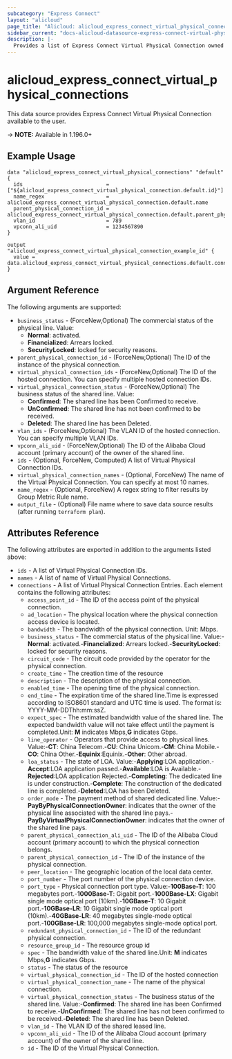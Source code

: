 ```yaml
---
subcategory: "Express Connect"
layout: "alicloud"
page_title: "Alicloud: alicloud_express_connect_virtual_physical_connections"
sidebar_current: "docs-alicloud-datasource-express-connect-virtual-physical-connections"
description: |-
  Provides a list of Express Connect Virtual Physical Connection owned by an Alibaba Cloud account.
---
```


# alicloud_express_connect_virtual_physical_connections

This data source provides Express Connect Virtual Physical Connection available to the user.

-> **NOTE:** Available in 1.196.0+

## Example Usage

```
data "alicloud_express_connect_virtual_physical_connections" "default" {
  ids                           = ["${alicloud_express_connect_virtual_physical_connection.default.id}"]
  name_regex                    = alicloud_express_connect_virtual_physical_connection.default.name
  parent_physical_connection_id = alicloud_express_connect_virtual_physical_connection.default.parent_physical_connection_id
  vlan_id                       = 789
  vpconn_ali_uid                = 1234567890
}

output "alicloud_express_connect_virtual_physical_connection_example_id" {
  value = data.alicloud_express_connect_virtual_physical_connections.default.connections.0.id
}
```

## Argument Reference

The following arguments are supported:
* `business_status` - (ForceNew,Optional) The commercial status of the physical line. Value:
  - **Normal**: activated.
  - **Financialized**: Arrears locked.
  - **SecurityLocked**: locked for security reasons.
* `parent_physical_connection_id` - (ForceNew,Optional) The ID of the instance of the physical connection.
* `virtual_physical_connection_ids` - (ForceNew,Optional) The ID of the hosted connection. You can specify multiple hosted connection IDs.
* `virtual_physical_connection_status` - (ForceNew,Optional) The business status of the shared line. Value:
  - **Confirmed**: The shared line has been Confirmed to receive.
  - **UnConfirmed**: The shared line has not been confirmed to be received.
  - **Deleted**: The shared line has been Deleted.
* `vlan_ids` - (ForceNew,Optional) The VLAN ID of the hosted connection. You can specify multiple VLAN IDs.
* `vpconn_ali_uid` - (ForceNew,Optional) The ID of the Alibaba Cloud account (primary account) of the owner of the shared line.
* `ids` - (Optional, ForceNew, Computed) A list of Virtual Physical Connection IDs.
* `virtual_physical_connection_names` - (Optional, ForceNew) The name of the Virtual Physical Connection. You can specify at most 10 names.
* `name_regex` - (Optional, ForceNew) A regex string to filter results by Group Metric Rule name.
* `output_file` - (Optional) File name where to save data source results (after running `terraform plan`).


## Attributes Reference

The following attributes are exported in addition to the arguments listed above:
* `ids` - A list of Virtual Physical Connection IDs.
* `names` - A list of name of Virtual Physical Connections.
* `connections` - A list of Virtual Physical Connection Entries. Each element contains the following attributes:
  * `access_point_id` - The ID of the access point of the physical connection.
  * `ad_location` - The physical location where the physical connection access device is located.
  * `bandwidth` - The bandwidth of the physical connection. Unit: Mbps.
  * `business_status` - The commercial status of the physical line. Value:-**Normal**: activated.-**Financialized**: Arrears locked.-**SecurityLocked**: locked for security reasons.
  * `circuit_code` - The circuit code provided by the operator for the physical connection.
  * `create_time` - The creation time of the resource
  * `description` - The description of the physical connection.
  * `enabled_time` - The opening time of the physical connection.
  * `end_time` - The expiration time of the shared line.Time is expressed according to ISO8601 standard and UTC time is used. The format is: YYYY-MM-DDThh:mm:ssZ.
  * `expect_spec` - The estimated bandwidth value of the shared line. The expected bandwidth value will not take effect until the payment is completed.Unit: **M** indicates Mbps,**G** indicates Gbps.
  * `line_operator` - Operators that provide access to physical lines. Value:-**CT**: China Telecom.-**CU**: China Unicom.-**CM**: China Mobile.-**CO**: China Other.-**Equinix**:Equinix.-**Other**: Other abroad.
  * `loa_status` - The state of LOA. Value:-**Applying**:LOA application.-**Accept**:LOA application passed.-**Available**:LOA is Available.-**Rejected**:LOA application Rejected.-**Completing**: The dedicated line is under construction.-**Complete**: The construction of the dedicated line is completed.-**Deleted**:LOA has been Deleted.
  * `order_mode` - The payment method of shared dedicated line. Value:-**PayByPhysicalConnectionOwner**: indicates that the owner of the physical line associated with the shared line pays.-**PayByVirtualPhysicalConnectionOwner**: indicates that the owner of the shared line pays.
  * `parent_physical_connection_ali_uid` - The ID of the Alibaba Cloud account (primary account) to which the physical connection belongs.
  * `parent_physical_connection_id` - The ID of the instance of the physical connection.
  * `peer_location` - The geographic location of the local data center.
  * `port_number` - The port number of the physical connection device.
  * `port_type` - Physical connection port type. Value:-**100Base-T**: 100 megabytes port.-**1000Base-T**: Gigabit port.-**1000Base-LX**: Gigabit single mode optical port (10km).-**10GBase-T**: 10 Gigabit port.-**10GBase-LR**: 10 Gigabit single mode optical port (10km).-**40GBase-LR**: 40 megabytes single-mode optical port.-**100GBase-LR**: 100,000 megabytes single-mode optical port.
  * `redundant_physical_connection_id` - The ID of the redundant physical connection.
  * `resource_group_id` - The resource group id
  * `spec` - The bandwidth value of the shared line.Unit: **M** indicates Mbps,**G** indicates Gbps.
  * `status` - The status of the resource
  * `virtual_physical_connection_id` - The ID of the hosted connection
  * `virtual_physical_connection_name` - The name of the physical connection.
  * `virtual_physical_connection_status` - The business status of the shared line. Value:-**Confirmed**: The shared line has been Confirmed to receive.-**UnConfirmed**: The shared line has not been confirmed to be received.-**Deleted**: The shared line has been Deleted.
  * `vlan_id` - The VLAN ID of the shared leased line.
  * `vpconn_ali_uid` - The ID of the Alibaba Cloud account (primary account) of the owner of the shared line.
  * `id` - The ID of the Virtual Physical Connection.
